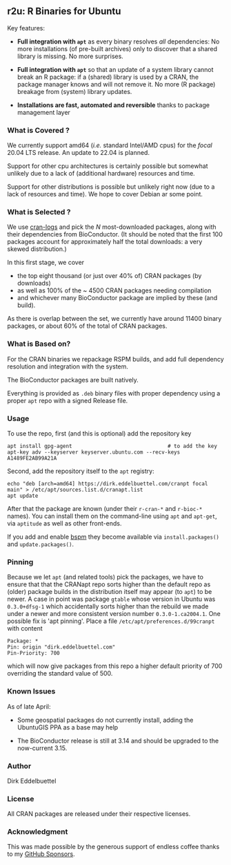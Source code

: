 
## r2u:  R Binaries for Ubuntu

Key features:

- **Full integration with `apt`** as every binary resolves _all_ dependencies: No
  more installations (of pre-built archives) only to discover that a shared
  library is missing. No more surprises.

- **Full integration with `apt`** so that an update of a system library
  cannot break an R package: if a (shared) library is used by a CRAN, the
  package manager knows and will not remove it.  No more (R package) breakage
  from (system) library updates.
  
- **Installations are fast, automated and reversible** thanks to package
  management layer

### What is Covered ?

We currently support amd64 (_i.e._ standard Intel/AMD cpus) for the _focal_
20.04 LTS release.  An update to 22.04 is planned.

Support for other cpu architectures is certainly possible but somewhat
unlikely due to a lack of (additional hardware) resources and time.

Support for other distributions is possible but unlikely right now (due to a lack
of resources and time). We hope to cover Debian ar some point.

### What is Selected ?

We use [cran-logs](https://cran-logs.rstudio.com/) and pick the _N_
most-downloaded packages, along with their dependencies from BioConductor.
(It should be noted that the first 100 packages account for approximately
half the total downloads: a very skewed distribution.)

In this first stage, we cover 
- the top eight thousand (or just over 40% of) CRAN packages (by downloads) 
- as well as 100% of the ~ 4500 CRAN packages needing compilation 
- and whichever many BioConductor package are implied by these (and build). 

As there is overlap between the set, we currently have around 11400 binary
packages, or about 60% of the total of CRAN packages.

### What is Based on?

For the CRAN binaries we repackage RSPM builds, and add full dependency
resolution and integration with the system.

The BioConductor packages are built natively.

Everything is provided as `.deb` binary files with proper dependency using a
proper `apt` repo with a signed Release file.


### Usage 

To use the repo, first (and this is optional) add the repository key

    apt install gpg-agent                        		# to add the key
    apt-key adv --keyserver keyserver.ubuntu.com --recv-keys A1489FE2AB99A21A
    
Second, add the repository itself to the `apt` registry:

    echo "deb [arch=amd64] https://dirk.eddelbuettel.com/cranpt focal main" > /etc/apt/sources.list.d/cranapt.list
    apt update

After that the package are known (under their `r-cran-*` and `r-bioc-*`
names).  You can install them on the command-line using `apt` and `apt-get`,
via `aptitude` as well as other front-ends.

If you add and enable [bspm](https://cloud.r-project.org/package=bspm)
they become available via `install.packages()` and `update.packages()`.

### Pinning

Because we let `apt` (and related tools) pick the packages, we have to ensure
that that the CRANapt repo sorts higher than the default repo as (older)
package builds in the distribution itself may appear (to `apt`) to be
newer. A case in point was package `gtable` whose version in Ubuntu was
`0.3.0+dfsg-1` which accidentally sorts higher than the rebuild we made under
a newer and more consistent version number `0.3.0-1.ca2004.1`.  One possible
fix is 'apt pinning'. Place a file `/etc/apt/preferences.d/99cranpt` with content

    Package: *
    Pin: origin "dirk.eddelbuettel.com"
    Pin-Priority: 700

which will now give packages from this repo a higher default priority of 700
overriding the standard value of 500.

### Known Issues

As of late April:

- Some geospatial packages do not currently install, adding the UbuntuGIS PPA
  as a base may help

- The BioConductor release is still at 3.14 and should be upgraded to the
  now-current 3.15. 

### Author

Dirk Eddelbuettel

### License

All CRAN packages are released under their respective licenses.

### Acknowledgment

This was made possible by the generous support of endless coffee thanks to my
[GitHub Sponsors](https://github.com/sponsors/eddelbuettel).
